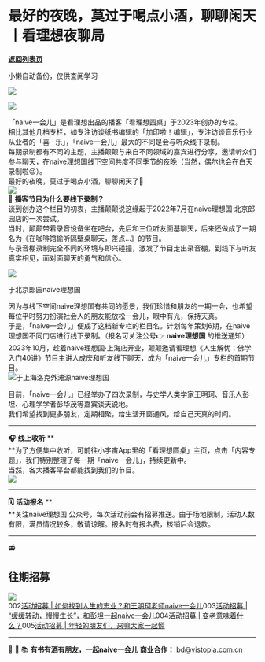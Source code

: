 # 最好的夜晚，莫过于喝点小酒，聊聊闲天丨看理想夜聊局

[**返回列表页**](/gzh/看理想)

小懒自动备份，仅供查阅学习

![](https://mmbiz.qpic.cn/mmbiz_png/aP7vrTpXJxRA0ViaNRqia18YGj5LgX4VSibTFXfBlkXZakYUA8yBkEQYYmpmDmxH0IZyeY4oUcOiabiaj1PywxF6StQ/640?wx_fmt=png)

![](https://mmbiz.qpic.cn/mmbiz_jpg/aP7vrTpXJxQPrerkIWjWPJKczbuibyD5H5gwW1nTT5H5ib4ptrYeMTXO9flQr6nkhTgOib6WPCI6QN3v2BXNXfTkA/640?wx_fmt=jpeg)

  
「naive一会儿」是看理想出品的播客「看理想圆桌」于2023年创办的专栏。  
相比其他几档专栏，如专注访谈纸书编辑的「加印啦！编辑」，专注访谈音乐行业从业者的「喜 · 乐」，「naive一会儿」最大的不同是会与听众线下录制。  
每期录制都有不同的主题，主播颠颠与来自不同领域的嘉宾进行分享，邀请听众们参与聊天，在naive理想国线下空间共度不同季节的夜晚（当然，偶尔也会在白天录制啦😉）。  
最好的夜晚，莫过于喝点小酒，聊聊闲天了🥃  
![](https://mmbiz.qpic.cn/mmbiz_png/aP7vrTpXJxRA0ViaNRqia18YGj5LgX4VSibyicaNpfZMjSJFGHr85glQV0UvxPDGJ30TMHYUPnUHgbYyqpCwF83EGw/640?wx_fmt=png)  
 **🎤** **播客节目为什么要线下录制？**  
谈到创办这个栏目的初衷，主播颠颠说这缘起于2022年7月在naive理想国·北京郎园店的一次尝试。  
当时，颠颠带着录音设备坐在吧台，先后和三位听友面基聊天，后来还做成了一期名为《在咖啡馆偷听隔壁桌聊天，差点...》的节目。  
与录音棚录制完全不同的环境与即兴碰撞，激发了节目走出录音棚，到线下与听友真实相见，面对面聊天的勇气和信心。

  

![](https://mmbiz.qpic.cn/mmbiz_jpg/aP7vrTpXJxQPrerkIWjWPJKczbuibyD5Ho7PWCS22AKlQWC3ZH7Ga15Sg4ZQshY0HAoqrlLuXFBTMq4AAzoicLfQ/640?wx_fmt=jpeg)

于北京郎园naive理想国

  
因为与线下空间naive理想国有共同的愿景，我们珍惜和朋友的一期一会，也希望每位平时努力扮演社会人的朋友能放松一会儿，眼中有光，保持天真。  
于是，「naive一会儿」便成了这档新专栏的栏目名。计划每年策划6期，在naive理想国不同门店进行线下录制。（报名可关注公号👉 **naive理想国**
的推送通知）  
2023年10月，趁着naive理想国·上海店开业，颠颠邀请看理想《人生解忧：佛学入门40讲》节目主讲人成庆和听友线下聊天，成为「naive一会儿」专栏的首期节目。  
![](https://mmbiz.qpic.cn/mmbiz_jpg/aP7vrTpXJxQPrerkIWjWPJKczbuibyD5HAqT5ia7oaIgGvOvA7ZBWbq3sjFKVEsfARJaPnVIwqMhCj8RKicd909Nw/640?wx_fmt=jpeg&from;=appmsg)于上海洛克外滩源naive理想国  
  
目前，「naive一会儿」已经举办了四次录制，与史学人类学家王明珂、音乐人彭坦、心理学学者彭华茂等嘉宾谈天说地。  
我们希望找到更多朋友，定期相聚，给生活开窗通风，给自己天真的时间。  
  

* * *

  
 **🎧** **线上收听** **  
**为了方便集中收听，可前往小宇宙App里的「看理想圆桌」主页，点击「内容专题」，我们特别整理了每一期「naive一会儿」，持续更新中。  
当然，各大播客平台都能找到我们的节目。  
![](https://mmbiz.qpic.cn/mmbiz_jpg/aP7vrTpXJxQPrerkIWjWPJKczbuibyD5H2TqJYHh08JlQ3GMoPPhiax5MD1OyEiaOXx6eMu3OsvOQzoxjFvQibIQMg/640?wx_fmt=jpeg)  

* * *

  
 **🗓** **活动报名** **  
**关注naive理想国 公众号，每次活动前会有招募推送。由于场地限制，活动人数有限，满员情况较多，敬请谅解。报名时有报名费，核销后会退款。  
  

* * *

  
📻  

##  **往期招募**

  

![](https://mmbiz.qpic.cn/mmbiz_jpg/aP7vrTpXJxQPrerkIWjWPJKczbuibyD5HdA9EALibhS9Jcw8ia11JEy9sdicDx7pXOWQlVwRtJOEbByV9PuXojoaiaw/640?wx_fmt=jpeg)  
002[活动招募 |
如何找到人生的志业？和王明珂老师naive一会儿](https://mp.weixin.qq.com/s?__biz=Mzg3NjczODA5NA==&mid=2247563330&idx=1&sn=b6d033214b4f9b7f5d4578e20d310cc8&scene=21#wechat_redirect)003[活动招募
|
“缓缓转动，慢慢生长”，和彭坦一起naive一会儿](https://mp.weixin.qq.com/s?__biz=Mzg3NjczODA5NA==&mid=2247567938&idx=1&sn=c05cbb97bdf59e99ac6d1ff8b4722083&scene=21#wechat_redirect)004[活动招募
|
变老意味着什么？](https://mp.weixin.qq.com/s?__biz=Mzg3NjczODA5NA==&mid=2247570962&idx=1&sn=76f43ad11b0ca7a75d4d0ec958eb087b&scene=21#wechat_redirect)005[活动招募
|
年轻的朋友们，来嘛大家一起慌](https://mp.weixin.qq.com/s?__biz=Mzg3NjczODA5NA==&mid=2247572973&idx=1&sn=5bce0cf50944c7c69529c036fa1c33d0&scene=21#wechat_redirect)  

* * *

  
🥃 🥂 📚 **有书有酒有朋友，一起naive一会儿** **商业合作：** bd@vistopia.com.cn

